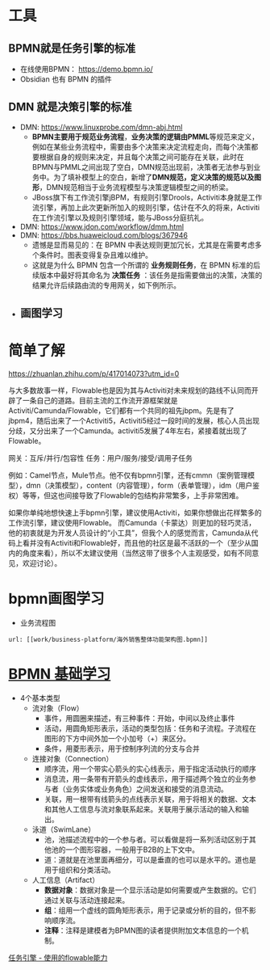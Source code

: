 # 工具
## **BPMN就是任务引擎的标准**
- 在线使用BPMN： https://demo.bpmn.io/
- Obsidian 也有 BPMN 的插件

## **DMN 就是决策引擎的标准**
- DMN: https://www.linuxprobe.com/dmn-abj.html
	- **BPMN主要用于规范业务流程**，**业务决策的逻辑由PMML**等规范来定义，例如在某些业务流程中，需要由多个决策来决定流程走向，而每个决策都要根据自身的规则来决定，并且每个决策之间可能存在关联，此时在BPMN与PMML之间出现了空白，DMN规范出现前，决策者无法参与到业务中。为了填补模型上的空白，新增了**DMN规范，定义决策的规范以及图形**，DMN规范相当于业务流程模型与决策逻辑模型之间的桥梁。
	- JBoss旗下有工作流引擎jBPM，有规则引擎Drools，Activiti本身就是工作流引擎，再加上此次更新所加入的规则引擎，估计在不久的将来，Activiti在工作流引擎以及规则引擎领域，能与JBoss分庭抗礼。
- DMN: https://www.jdon.com/workflow/dmm.html
- DMN: https://bbs.huaweicloud.com/blogs/367946
	- 遗憾是显而易见的：在 BPMN 中表达规则更加冗长，尤其是在需要考虑多个条件时。图表变得复杂且难以维护。 
	- 这就是为什么 BPMN 包含一个所谓的 **业务规则任务**，在 BPMN 标准的后续版本中最好将其命名为 **决策任务** ：该任务是指需要做出的决策，决策的结果允许后续路由流的专用网关，如下例所示。
- 画图学习
	- 

# 简单了解

https://zhuanlan.zhihu.com/p/417014073?utm_id=0

与大多数故事一样，Flowable也是因为其与Activiti对未来规划的路线不认同而开辟了一条自己的道路。目前主流的工作流开源框架就是Activiti/Camunda/Flowable，它们都有一个共同的祖先jbpm。先是有了jbpm4，随后出来了一个Activiti5，Activiti5经过一段时间的发展，核心人员出现分歧，又分出来了一个Camunda。activiti5发展了4年左右，紧接着就出现了Flowable。

网关：互斥/并行/包容性
任务：用户/服务/接受/调用子任务


例如：Camel节点，Mule节点。他不仅有bpmn引擎，还有cmmn（案例管理模型），dmn（决策模型），content（内容管理），form（表单管理），idm（用户鉴权）等等，但这也间接导致了Flowable的包结构非常繁多，上手非常困难。

如果你单纯地想快速上手bpmn引擎，建议使用Activiti，如果你想做出花样繁多的工作流引擎，建议使用Flowable。
而Camunda（卡蒙达）则更加的轻巧灵活，他的初衷就是为开发人员设计的“小工具”，但我个人的感觉而言，Camunda从代码上看并没有Activiti和Flowable好，而且他的社区是最不活跃的一个（至少从国内的角度来看），所以不太建议使用（当然这带了很多个人主观感受，如有不同意见，欢迎讨论）。

# bpmn画图学习

- 业务流程图

```bpmn
url: [[work/business-platform/海外销售整体功能架构图.bpmn]]
```


# [BPMN 基础学习](https://github.com/shaozj/blog/issues/32)
- 4个基本类型
	- 流对象（Flow）
		- 事件，用圆圈来描述，有三种事件：开始，中间以及终止事件
		- 活动，用圆角矩形表示，活动的类型包括：任务和子流程。子流程在图形的下方中间外加一个小加号（+）来区分。
		- 条件，用菱形表示，用于控制序列流的分支与合并
	- 连接对象（Connection）
		- 顺序流，用一个带实心箭头的实心线表示，用于指定活动执行的顺序
		- 消息流，用一条带有开箭头的虚线表示，用于描述两个独立的业务参与者（业务实体或业务角色）之间发送和接受的消息流动。
		- 关联，用一根带有线箭头的点线表示关联，用于将相关的数据、文本和其他人工信息与流对象联系起来。关联用于展示活动的输入和输出。
	- 泳道（SwimLane）
		- 池，池描述流程中的一个参与者。可以看做是将一系列活动区别于其他池的一个图形容器，一般用于B2B的上下文中。
		- 道：道就是在池里面再细分，可以是垂直的也可以是水平的。道也是用于组织和分类活动。
	- 人工信息（Artifact）
		- **数据对象**：数据对象是一个显示活动是如何需要或产生数据的。它们通过关联与活动连接起来。
		- **组**：组用一个虚线的圆角矩形表示，用于记录或分析的目的，但不影响顺序流。
		- **注释**：注释是建模者为BPMN图的读者提供附加文本信息的一个机制。

[任务引擎 - 使用的flowable能力](https://nio.feishu.cn/wiki/wikcn8MtgKV5PKHHnAXWOUWlJVc)


